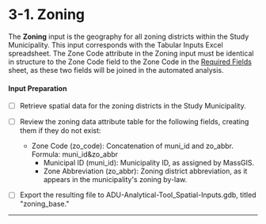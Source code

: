 # 3-1. Zoning&#x20;

The **Zoning** input is the geography for all zoning districts within the Study Municipality. This input corresponds with the Tabular Inputs Excel spreadsheet. The Zone Code attribute in the Zoning input must be identical in structure to the Zone Code field to the Zone Code in the [Required Fields](../tabular-inputs/all-adus.md) sheet, as these two fields will be joined in the automated analysis.

#### Input Preparation

* [ ] Retrieve spatial data for the zoning districts in the Study Municipality.&#x20;
* [ ] Review the zoning data attribute table for the following fields, creating them if they do not exist:
  * Zone Code (zo\_code): Concatenation of muni\_id and zo\_abbr. Formula: muni\_id\&zo\_abbr
    * Municipal ID (muni\_id): Municipality ID, as assigned by MassGIS.
    * Zone Abbreviation (zo\_abbr): Zoning district abbreviation, as it appears in the municipality's zoning by-law.
* [ ] Export the resulting file to  ADU-Analytical-Tool\_Spatial-Inputs.gdb, titled "zoning\_base."



****
